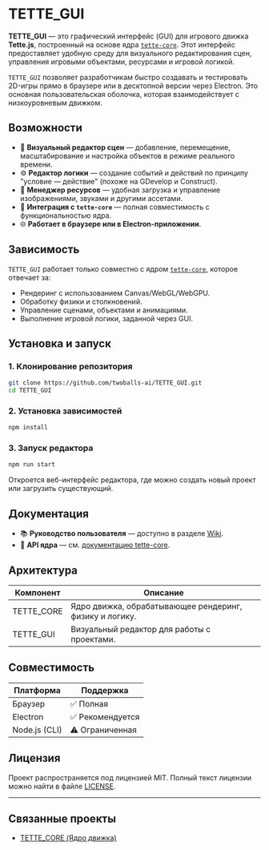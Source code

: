 
# TETTE_GUI

**TETTE_GUI** — это графический интерфейс (GUI) для игрового движка **Tette.js**, построенный на основе ядра [`tette-core`](https://www.npmjs.com/package/tette-core). Этот интерфейс предоставляет удобную среду для визуального редактирования сцен, управления игровыми объектами, ресурсами и игровой логикой.

`TETTE_GUI` позволяет разработчикам быстро создавать и тестировать 2D-игры прямо в браузере или в десктопной версии через Electron. Это основная пользовательская оболочка, которая взаимодействует с низкоуровневым движком.

## Возможности

- 📐 **Визуальный редактор сцен** — добавление, перемещение, масштабирование и настройка объектов в режиме реального времени.
- ⚙️ **Редактор логики** — создание событий и действий по принципу "условие — действие" (похоже на GDevelop и Construct).
- 📂 **Менеджер ресурсов** — удобная загрузка и управление изображениями, звуками и другими ассетами.
- 🔗 **Интеграция с `tette-core`** — полная совместимость с функциональностью ядра.
- 🌐 **Работает в браузере или в Electron-приложении**.

## Зависимость

`TETTE_GUI` работает только совместно с ядром [`tette-core`](https://www.npmjs.com/package/tette-core), которое отвечает за:

- Рендеринг с использованием Canvas/WebGL/WebGPU.
- Обработку физики и столкновений.
- Управление сценами, объектами и анимациями.
- Выполнение игровой логики, заданной через GUI.

## Установка и запуск

### 1. Клонирование репозитория

```bash
git clone https://github.com/twoballs-ai/TETTE_GUI.git
cd TETTE_GUI
```

### 2. Установка зависимостей

```bash
npm install
```

### 3. Запуск редактора

```bash
npm run start
```

Откроется веб-интерфейс редактора, где можно создать новый проект или загрузить существующий.

## Документация

- 📚 **Руководство пользователя** — доступно в разделе [Wiki](https://github.com/twoballs-ai/TETTE_GUI/wiki).
- 📖 **API ядра** — см. [документацию tette-core](https://www.npmjs.com/package/tette-core).

## Архитектура

| Компонент       | Описание                                                      |
|------------------|--------------------------------------------------|
| TETTE_CORE       | Ядро движка, обрабатывающее рендеринг, физику и логику. |
| TETTE_GUI        | Визуальный редактор для работы с проектами.     |

## Совместимость

| Платформа      | Поддержка        |
|----------------|------------------|
| Браузер        | ✅ Полная        |
| Electron       | ✅ Рекомендуется |
| Node.js (CLI)  | ⚠️ Ограниченная  |

## Лицензия

Проект распространяется под лицензией MIT. Полный текст лицензии можно найти в файле [LICENSE](LICENSE).

---

## Связанные проекты

- [TETTE_CORE (Ядро движка)](https://github.com/twoballs-ai/TETTE_CORE)

